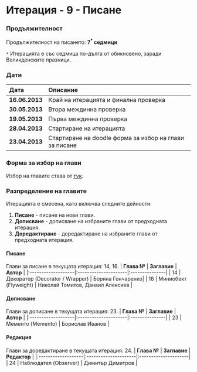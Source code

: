 # Итерация - 9 - Писане #

### Продължителност ###

Продължителност на писането: **7<sup>*</sup> седмици**

`*` Итерацията е със седмица по-дълга от обикновено, заради Великденските празници.

### Дати ###

| **Дата** | **Описание** |
|:-------------|:---------------------|
| **16.06.2013** | Край на итерацията и финална проверка |
| **30.05.2013** | Втора междинна проверка |
| **19.05.2013** | Първа междинна проверка |
| **28.04.2013** | Стартиране на итерацията |
| **23.04.2013** | Стартиране на doodle форма за избор на глави за писане |

### Форма за избор на глави ###

Избор на главите става от [тук](http://www.doodle.com/y8dwds3edctmfgdg).


### Разпределение на главите ###
Итерацията е смесена, като включва следните дейности:
  1. **Писане** - писане на нови глави.
  1. **Дописване** - дописване на избраните глави от предходната итерация.
  1. **Доредактиране** - доредактиране на избраните глави от предходната итерация.


#### Писане ####
Глави за писане в текущата итерация: 14, 16.
| **Глава №** | **Заглавие** | **Автор** |
|:-------------------|:---------------------|:---------------|
| 14 | Декоратор (Decorator / Wrapper) | Боряна Гончаренко|
| 16 | Миниобект (Flyweight) | Николай Томитов, Данаил Алексиев |


#### Дописване ####
Глави за дописане в текущата итерация: 23.
| **Глава №** | **Заглавие** | **Автор** |
|:-------------------|:---------------------|:---------------|
| 23 | Мементо (Memento) | Борислав Иванов |
<a href='Hidden comment: 
|| 6 || Абстрактна фабрика (Abstract Factory)  || Иван Кадийски ||
|| 15 || Фасада (Facade)  || Радослав Иванов ||
'></a>


#### Редакция ####
Глави за доредактиране в текущата итерация: 24.
| **Глава №** | **Заглавие** | **Редактор** |
|:-------------------|:---------------------|:---------------------|
| 24 | Наблюдател (Observer)  | Димитър Димитров |